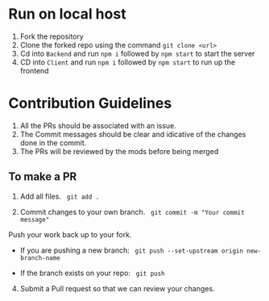# Run on local host
1. Fork the repository
2. Clone the forked repo using the command `git clone <url>`
3. Cd into `Backend` and run `npm i` followed by `npm start` to start the server
4. CD into `Client` and run `npm i` followed by `npm start` to run up the frontend

# Contribution Guidelines
1. All the PRs should be associated with an issue.
2. The Commit messages should be clear and idicative of the changes done in the commit.
3. The PRs will be reviewed by the mods before being merged

## To make a PR
1. Add all files.
` git add .`

2. Commit changes to your own branch.
` git commit -m "Your commit message"` 

Push your work back up to your fork.
 * If you are pushing a new branch:
` git push --set-upstream origin new-branch-name`

* If the branch exists on your repo:
` git push` 

4. Submit a Pull request so that we can review your changes.
